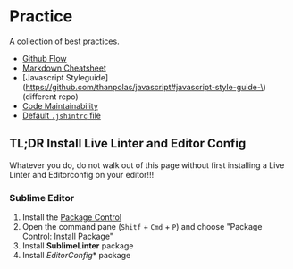 # Practice

A collection of best practices.

* [Github Flow](https://github.com/thanpolas/Practice/blob/master/Git-Flow.md)
* [Markdown Cheatsheet](https://github.com/thanpolas/Practice/blob/master/Markdown-Cheatsheet.md)
* [Javascript Styleguide](https://github.com/thanpolas/javascript#javascript-style-guide-\) (different repo)
* [Code Maintainability](https://github.com/thanpolas/javascript/blob/master/maintainability.md)
* [Default `.jshintrc` file](https://github.com/thanpolas/javascript/blob/master/maintainability.md)

## TL;DR Install Live Linter and Editor Config

Whatever you do, do not walk out of this page without first installing a Live Linter and Editorconfig on your editor!!!

### Sublime Editor

1. Install the [Package Control](https://sublime.wbond.net/installation)
1. Open the command pane (`Shitf` + `Cmd` + `P`) and choose "Package Control: Install Package"
1. Install **SublimeLinter** package
1. Install *EditorConfig** package
